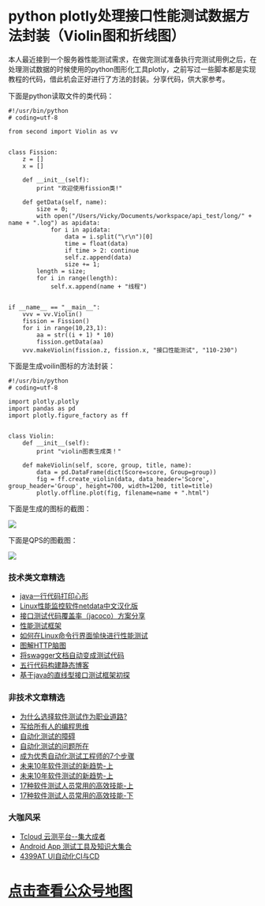 # python plotly处理接口性能测试数据方法封装（Violin图和折线图）


本人最近接到一个服务器性能测试需求，在做完测试准备执行完测试用例之后，在处理测试数据的时候使用的python图形化工具plotly，之前写过一些脚本都是实现教程的代码，借此机会正好进行了方法的封装。分享代码，供大家参考。

下面是python读取文件的类代码：


```
#!/usr/bin/python
# coding=utf-8
 
from second import Violin as vv
 
 
class Fission:
    z = []
    x = []
 
    def __init__(self):
        print "欢迎使用fission类!"
 
    def getData(self, name):
        size = 0;
        with open("/Users/Vicky/Documents/workspace/api_test/long/" + name + ".log") as apidata:
            for i in apidata:
                data = i.split("\r\n")[0]
                time = float(data)
                if time > 2: continue
                self.z.append(data)
                size += 1;
        length = size;
        for i in range(length):
            self.x.append(name + "线程")
 
 
if __name__ == "__main__":
    vvv = vv.Violin()
    fission = Fission()
    for i in range(10,23,1):
        aa = str((i + 1) * 10)
        fission.getData(aa)
    vvv.makeViolin(fission.z, fission.x, "接口性能测试", "110-230")
```
下面是生成voilin图标的方法封装：

```
#!/usr/bin/python
# coding=utf-8
 
import plotly.plotly
import pandas as pd
import plotly.figure_factory as ff
 
 
class Violin:
    def __init__(self):
        print "violin图表生成类！"
 
    def makeViolin(self, score, group, title, name):
        data = pd.DataFrame(dict(Score=score, Group=group))
        fig = ff.create_violin(data, data_header='Score', group_header='Group', height=700, width=1200, title=title)
        plotly.offline.plot(fig, filename=name + ".html")
```
下面是生成的图标的截图：

![](http://pic.automancloud.com/20180601124713906.png)

下面是QPS的图截图：

![](http://pic.automancloud.com/20180601124813351.png)


### 技术类文章精选

- [java一行代码打印心形](https://mp.weixin.qq.com/s/QPSryoSbViVURpSa9QXtpg)
- [Linux性能监控软件netdata中文汉化版](https://mp.weixin.qq.com/s/fdXtK-5WwKnxjLZdyg6-nA)
- [接口测试代码覆盖率（jacoco）方案分享](https://mp.weixin.qq.com/s/D73Sq6NLjeRKN8aCpGLOjQ)
- [性能测试框架](https://mp.weixin.qq.com/s/3_09j7-5ex35u30HQRyWug)
- [如何在Linux命令行界面愉快进行性能测试](https://mp.weixin.qq.com/s/fwGqBe1SpA2V0lPfAOd04Q)
- [图解HTTP脑图](https://mp.weixin.qq.com/s/100Vm8FVEuXs0x6rDGTipw)
- [将swagger文档自动变成测试代码](https://mp.weixin.qq.com/s/SY8mVenj0zMe5b47GS9VSQ)
- [五行代码构建静态博客](https://mp.weixin.qq.com/s/hZnimJOg5OqxRSDyFvuiiQ)
- [基于java的直线型接口测试框架初探](https://mp.weixin.qq.com/s/xhg4exdb1G18-nG5E7exkQ)



### 非技术文章精选
- [为什么选择软件测试作为职业道路?](https://mp.weixin.qq.com/s/o83wYvFUvy17kBPLDO609A)
- [写给所有人的编程思维](https://mp.weixin.qq.com/s/Oj33UCnYfbUgzsBzEm2GPQ)
- [自动化测试的障碍](https://mp.weixin.qq.com/s/ZIV7uJp7DzVoKhWOh6lvRg)
- [自动化测试的问题所在](https://mp.weixin.qq.com/s/BhvD7BnkBU8hDBsGUWok6g)
- [成为优秀自动化测试工程师的7个步骤](https://mp.weixin.qq.com/s/wdw1l4AZnPpdPBZZueCcnw)
- [未来10年软件测试的新趋势-上](https://mp.weixin.qq.com/s/9XgpIfXQRuKg1Pap-tfqYQ)
- [未来10年软件测试的新趋势-上](https://mp.weixin.qq.com/s/9XgpIfXQRuKg1Pap-tfqYQ)
- [17种软件测试人员常用的高效技能-上](https://mp.weixin.qq.com/s/vrM_LxQMgTSdJxaPnD_CqQ)
- [17种软件测试人员常用的高效技能-下](https://mp.weixin.qq.com/s/uyWdVm74TYKb62eIRKL7nQ)

### 大咖风采
- [Tcloud 云测平台--集大成者](https://mp.weixin.qq.com/s/29sEO39_NyDiJr-kY5ufdw)
- [Android App 测试工具及知识大集合](https://mp.weixin.qq.com/s/Xk9rCW8whXOTAQuCfhZqTg)
- [4399AT UI自动化CI与CD](https://mp.weixin.qq.com/s/cVwg8ddnScWPX4uldsJ0fA)


# [点击查看公众号地图](https://mp.weixin.qq.com/s/l_zkWzQL65OIQOjKIvdG-Q) 